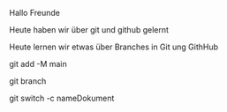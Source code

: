 Hallo Freunde

Heute haben wir über git und github gelernt

Heute lernen wir etwas über Branches in Git ung GithHub

git add -M main

git branch

git switch -c nameDokument